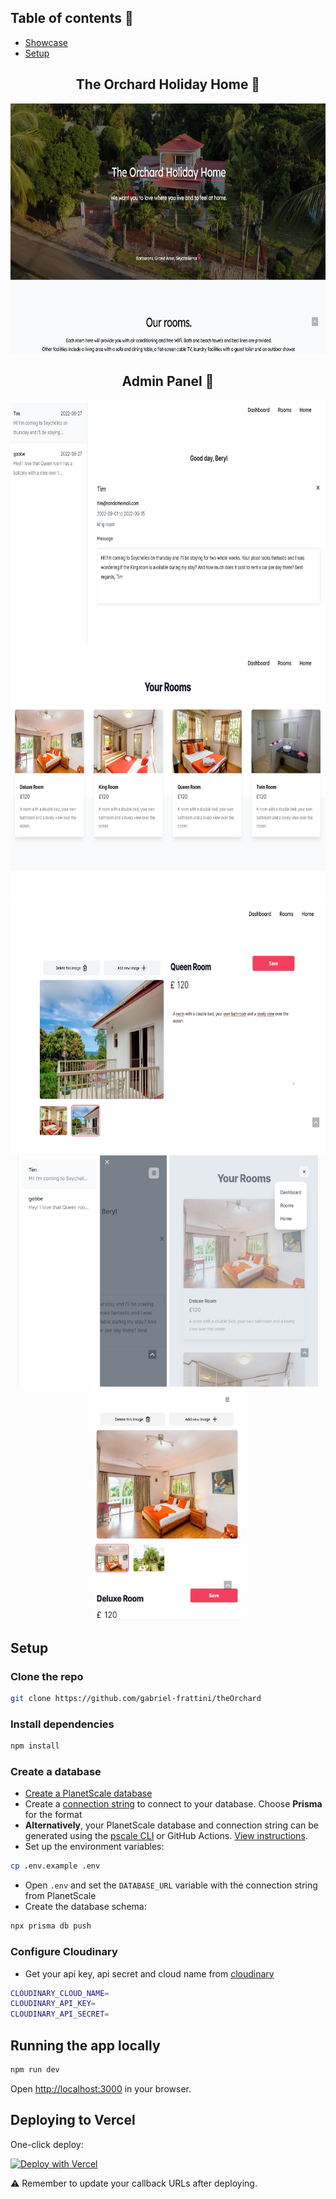## Table of contents 📜

- <a href="#showcase">Showcase</a>
- <a href="#setup">Setup</a>


<div align="center">
<h2 id="showcase" >The Orchard Holiday Home &#127796;</h2>
<img src="https://github.com/gabriel-frattini/theOrchard/blob/main/src/images/showcase/theorchard.jpg" width="720" height="400" />
</div>
<div align="center">
<h2 align="center">Admin Panel &#128272;</h2>

<img src="https://github.com/gabriel-frattini/theOrchard/blob/main/src/images/showcase/admin_index.jpg" width="720" height="400" object-fit="contain"/>
<img src="https://github.com/gabriel-frattini/theOrchard/blob/main/src/images/showcase/admin_rooms.jpg" width="720" height="400" object-fit="contain"/>
<img src="https://github.com/gabriel-frattini/theOrchard/blob/main/src/images/showcase/admin_roomslug.jpg" width="720" height="400" object-fit="contain"/>

<div>
<img src="https://github.com/gabriel-frattini/theOrchard/blob/main/src/images/showcase/admin_index_mobile.jpg" width="238" height="370" object-fit="contain"/>
<img src="https://github.com/gabriel-frattini/theOrchard/blob/main/src/images/showcase/admin_rooms_mobile.jpg" width="238" height="370" object-fit="contain"/>
<img src="https://github.com/gabriel-frattini/theOrchard/blob/main/src/images/showcase/admin_roomslug_mobile.jpg" width="238" height="370" object-fit="contain"/>

</div>
</div>

<h2 id="setup" >Setup</h2>

### Clone the repo

```bash
git clone https://github.com/gabriel-frattini/theOrchard
```

### Install dependencies

```bash
npm install
```

### Create a database

- [Create a PlanetScale database](https://docs.planetscale.com/tutorials/planetscale-quick-start-guide#create-a-database)
- Create a [connection string](https://docs.planetscale.com/concepts/connection-strings#creating-a-password) to connect to your database. Choose **Prisma** for the format
- **Alternatively**, your PlanetScale database and connection string can be generated using the [pscale CLI](https://github.com/planetscale/cli) or GitHub Actions. [View instructions](doc/pscale-actions-setup.md).
- Set up the environment variables:

```bash
cp .env.example .env
```

- Open `.env` and set the `DATABASE_URL` variable with the connection string from PlanetScale
- Create the database schema:

```bash
npx prisma db push
```

### Configure Cloudinary

- Get your api key, api secret and cloud name from [cloudinary](https://cloudinary.com/)

```bash
CLOUDINARY_CLOUD_NAME=
CLOUDINARY_API_KEY=
CLOUDINARY_API_SECRET=
```

## Running the app locally

```bash
npm run dev
```

Open [http://localhost:3000](http://localhost:3000) in your browser.

## Deploying to Vercel

One-click deploy:

[![Deploy with Vercel](https://vercel.com/button)](https://vercel.com/new/clone?repository-url=https%3A%2F%2Fgithub.com%2Fplanetscale%2Fbeam)

⚠️ Remember to update your callback URLs after deploying.

